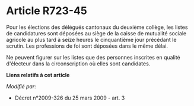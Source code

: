 # Article R723-45

Pour les élections des délégués cantonaux du deuxième collège, les listes de candidatures sont déposées au siège de la caisse
de mutualité sociale agricole au plus tard à seize heures le  cinquantième  jour précédant le scrutin. Les professions de foi
sont déposées dans le même délai.

Ne peuvent figurer sur les listes que des personnes inscrites en qualité d'électeur dans la circonscription où elles sont
candidates.

**Liens relatifs à cet article**

_Modifié par_:

  - Décret n°2009-326 du 25 mars 2009 - art. 3
